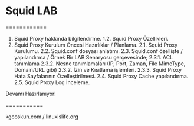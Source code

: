 # Squid LAB
============

1. Squid Proxy hakkında bilgilendirme.
1.2. Squid Proxy Özellikleri.
2. Squid Proxy Kurulum Öncesi Hazırlıklar / Planlama.
2.1. Squid Proxy Kurulumu.
2.2. Squid.conf dosyası anlatımı.
2.3. Squid.conf özellişte / yapılandırma / Örnek Bir LAB Senaryosu çerçevesinde;
2.3.1. ACL tanımlama
2.3.2. Nesne tanımlamaları (IP, Port, Zaman, File MimeType, Domain/URL gibi)
2.3.2. İzin ve Kısıtlama işlemleri.
2.3.3. Squid Proxy Hata Sayfalarının Özelleştirilmesi.
2.4. Squid Proxy Cache yapılandırma.
2.5. Squid Proxy Log İnceleme.


Devamı Hazırlanıyor!


===========

kgcoskun.com / 
linuxislife.org

